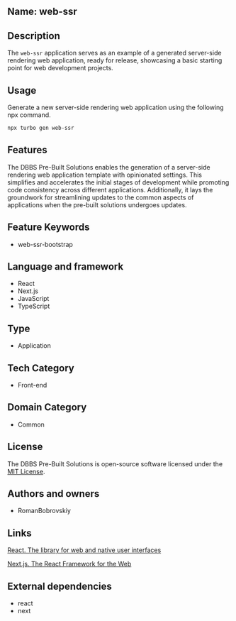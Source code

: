 ## Name: web-ssr

## Description

The `web-ssr` application serves as an example of a generated server-side rendering web application, ready for release, showcasing a basic starting point for web development projects.

## Usage

Generate a new server-side rendering web application using the following npx command.

```bash
npx turbo gen web-ssr
```

## Features

The DBBS Pre-Built Solutions enables the generation of a server-side rendering web application template with opinionated settings. This simplifies and accelerates the initial stages of development while promoting code consistency across different applications. Additionally, it lays the groundwork for streamlining updates to the common aspects of applications when the pre-built solutions undergoes updates.

## Feature Keywords

- web-ssr-bootstrap

## Language and framework

- React
- Next.js
- JavaScript
- TypeScript

## Type

- Application

## Tech Category

- Front-end

## Domain Category

- Common

## License

The DBBS Pre-Built Solutions is open-source software licensed under the [MIT License](LICENSE).

## Authors and owners

- RomanBobrovskiy

## Links

[React. The library for web and native user interfaces](https://react.dev/)

[Next.js. The React Framework for the Web](https://nextjs.org/)

## External dependencies

- react
- next
